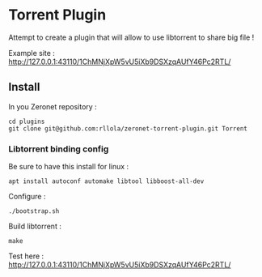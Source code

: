 # Torrent Plugin

Attempt to create a plugin that will allow to use libtorrent to share big file !

Example site : http://127.0.0.1:43110/1ChMNjXpW5vU5iXb9DSXzqAUfY46Pc2RTL/

## Install

In you Zeronet repository :
```
cd plugins
git clone git@github.com:rllola/zeronet-torrent-plugin.git Torrent
```

### Libtorrent binding config

Be sure to have this install for linux :
```
apt install autoconf automake libtool libboost-all-dev
```

Configure :
```
./bootstrap.sh
```

Build libtorrent :
```
make
```

Test here : http://127.0.0.1:43110/1ChMNjXpW5vU5iXb9DSXzqAUfY46Pc2RTL/
